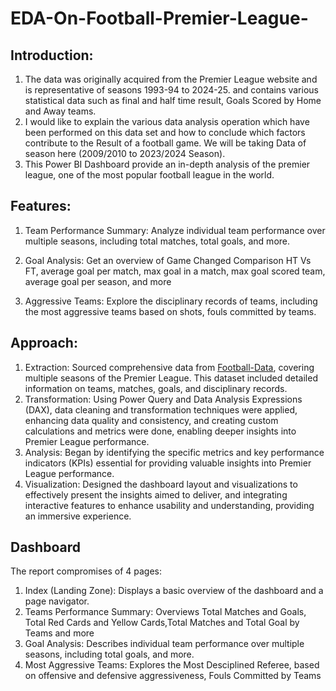 # EDA-On-Football-Premier-League-
## Introduction:

1.	The data was originally acquired from the Premier League website and is representative of seasons 1993-94 to 2024-25. and contains various statistical data such as final and half time result, Goals Scored by Home and Away teams.
2.	I would like to explain the various data analysis operation which have been performed on this data set and how to conclude which factors contribute to the Result of a football game. We will be taking Data of  season here (2009/2010 to 2023/2024 Season).
3.	This Power BI Dashboard provide an in-depth analysis of the premier league, one of the most popular football league in the world.

## Features:
1.	Team Performance Summary: Analyze individual team performance over multiple seasons, including total matches, total goals, and more.

2.	Goal Analysis: Get an overview of Game Changed Comparison HT Vs FT, average goal per match, max goal in a match, max goal scored team, average goal per season, and more

3.	Aggressive Teams: Explore the disciplinary records of teams, including the most aggressive teams based on shots, fouls committed by teams.

## Approach:
1.	Extraction: Sourced comprehensive data from [Football-Data](https://datahub.io/collections/football), covering multiple seasons of the Premier League. This dataset included detailed information on teams, matches, goals, and disciplinary records.
2.	Transformation: Using Power Query and Data Analysis Expressions (DAX), data cleaning and transformation techniques were applied, enhancing data quality and consistency, and creating custom calculations and metrics were done, enabling deeper insights into Premier League performance.
3.	Analysis: Began by identifying the specific metrics and key performance indicators (KPIs) essential for providing valuable insights into Premier League performance.
4.	Visualization: Designed the dashboard layout and visualizations to effectively present the insights aimed to deliver,  and integrating interactive features to enhance usability and understanding, providing an immersive experience.




## Dashboard
The report compromises of 4 pages:
1.	Index (Landing Zone): Displays a basic overview of the dashboard and a page navigator.
2.	Teams Performance Summary: Overviews Total Matches and Goals, Total Red Cards and Yellow Cards,Total Matches and Total Goal by Teams and more
3.	Goal Analysis: Describes individual team performance over multiple seasons, including total goals, and more.
4.	Most Aggressive Teams: Explores the Most Desciplined Referee, based on offensive and defensive aggressiveness, Fouls Committed by Teams

